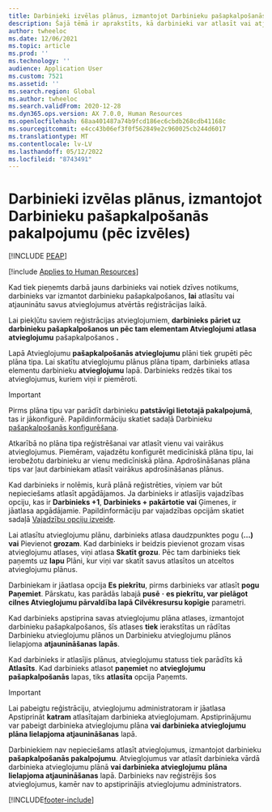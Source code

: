 ```yaml
---
title: Darbinieki izvēlas plānus, izmantojot Darbinieku pašapkalpošanās pakalpojumu (pēc izvēles)
description: Šajā tēmā ir aprakstīts, kā darbinieki var atlasīt vai atjaunināt savus atvieglojumus.
author: twheeloc
ms.date: 12/06/2021
ms.topic: article
ms.prod: ''
ms.technology: ''
audience: Application User
ms.custom: 7521
ms.assetid: ''
ms.search.region: Global
ms.author: twheeloc
ms.search.validFrom: 2020-12-28
ms.dyn365.ops.version: AX 7.0.0, Human Resources
ms.openlocfilehash: 68aa401487a74b9fcd186ec6cbdb268cdb41168c
ms.sourcegitcommit: e4cc43b06ef3f0f562849e2c960025cb244d6017
ms.translationtype: MT
ms.contentlocale: lv-LV
ms.lasthandoff: 05/12/2022
ms.locfileid: "8743491"
---
```

# <a name="employees-select-plans-by-using-employee-self-service-optional"></a>Darbinieki izvēlas plānus, izmantojot Darbinieku pašapkalpošanās pakalpojumu (pēc izvēles)


[!INCLUDE [PEAP](../includes/peap-2.md)]

[!include [Applies to Human Resources](../includes/applies-to-hr.md)]

Kad tiek pieņemts darbā jauns darbinieks vai notiek dzīves notikums, darbinieks var izmantot darbinieku pašapkalpošanos, **lai** atlasītu vai atjauninātu savus atvieglojumus atvērtās reģistrācijas laikā.

Lai piekļūtu saviem reģistrācijas atvieglojumiem, **darbinieks** **pāriet uz darbinieku pašapkalpošanos un pēc tam elementam Atvieglojumi atlasa atvieglojumu** pašapkalpošanos **.**

Lapā Atvieglojumu **pašapkalpošanās atvieglojumu** plāni tiek grupēti pēc plāna tipa. Lai skatītu atvieglojumu plānus plāna tipam, darbinieks atlasa elementu darbinieku **atvieglojumu** lapā. Darbinieks redzēs tikai tos atvieglojumus, kuriem viņi ir piemēroti.

> [!IMPORTANT]
> Pirms plāna tipu var parādīt darbinieku **patstāvīgi lietotajā pakalpojumā**, tas ir jākonfigurē. Papildinformāciju skatiet sadaļā Darbinieku [pašapkalpošanās konfigurēšana](/dynamics365/human-resources/hr-benefits-setup-employee-self-service).

Atkarībā no plāna tipa reģistrēšanai var atlasīt vienu vai vairākus atvieglojumus. Piemēram, vajadzētu konfigurēt medicīniskā plāna tipu, lai ierobežotu darbinieku ar vienu medicīniskā plāna. Apdrošināšanas plāna tips var ļaut darbiniekam atlasīt vairākus apdrošināšanas plānus.

Kad darbinieks ir nolēmis, kurā plānā reģistrēties, viņiem var būt nepieciešams atlasīt apgādājamos. Ja darbinieks ir atlasījis vajadzības opciju, kas ir **Darbinieks +1**, **Darbinieks + pakārtotie** **vai** Ģimenes, ir jāatlasa apgādājamie. Papildinformāciju par vajadzības opcijām skatiet sadaļā [Vajadzību opciju izveide](/dynamics365/human-resources/hr-benefits-setup-coverage-options).

Lai atlasītu atvieglojumu plānu, darbinieks atlasa daudzpunktes pogu (**...) vai** Pievienot **grozam**. Kad darbinieks ir beidzis pievienot grozam visas atvieglojumu atlases, viņi atlasa **Skatīt grozu**. Pēc tam darbinieks tiek paņemts uz **lapu** Plāni, kur viņi var skatīt savus atlasītos un atceltos atvieglojumu plānus.

Darbiniekam ir jāatlasa opcija **Es piekrītu**, pirms darbinieks var atlasīt **pogu Paņemiet**. Pārskatu, kas parādās labajā **pusē** **·** **es piekrītu, var pielāgot cilnes Atvieglojumu pārvaldība lapā Cilvēkresursu kopīgie** parametri.

Kad darbinieks apstiprina savas atvieglojumu plāna atlases, izmantojot darbinieku pašapkalpošanos, šīs atlases **tiek** ierakstītas un rādītas Darbinieku atvieglojumu plānos un Darbinieku atvieglojumu plānos lielapjoma **atjaunināšanas** **lapās**.

Kad darbinieks ir atlasījis plānus, atvieglojumu statuss tiek parādīts kā **Atlasīts**. Kad darbinieks atlasot **paņemiet** no **atvieglojumu pašapkalpošanās** lapas, tiks **atlasīta** opcija Paņemts.

> [!IMPORTANT]
> Lai pabeigtu reģistrāciju, atvieglojumu administratoram ir jāatlasa Apstiprināt **katram** atlasītajam darbinieka atvieglojumam. Apstiprinājumu var pabeigt darbinieka atvieglojumu plāna **vai darbinieka atvieglojumu** **plāna lielapjoma atjaunināšanas** lapā.
>

Darbiniekiem nav nepieciešams atlasīt atvieglojumus, izmantojot darbinieku **pašapkalpošanās pakalpojumu**. Atvieglojumus var atlasīt darbinieka vārdā darbinieka atvieglojumu plānā **vai darbinieka atvieglojumu** **plāna lielapjoma atjaunināšanas** lapā. Darbinieks nav reģistrējis šos atvieglojumus, kamēr nav to apstiprinājis atvieglojumu administrators.

[!INCLUDE[footer-include](../includes/footer-banner.md)]
